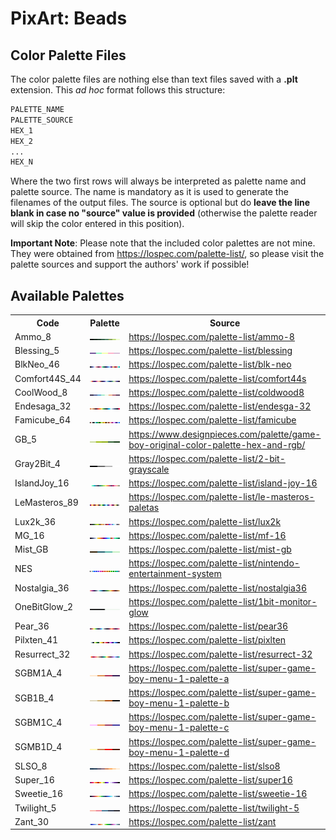 # PixArt: Beads

## Color Palette Files

The color palette files are nothing else than text files saved with a **.plt** extension. This *ad hoc* format follows this structure:

```bash
PALETTE_NAME
PALETTE_SOURCE
HEX_1
HEX_2
...
HEX_N
```

Where the two first rows will always be interpreted as palette name and palette source. The name is mandatory as it is used to generate the filenames of the output files. The source is optional but do **leave the line blank in case no "source" value is provided** (otherwise the palette reader will skip the color entered in this position).

**Important Note**: Please note that the included color palettes are not mine. They were obtained from https://lospec.com/palette-list/, so please visit the palette sources and support the authors' work if possible!

## Available Palettes

<table>
    <tr><th>Code</th><th>Palette</th><th>Source</th></tr>
    <!--Table Begins-->
    <tr><td>Ammo_8</td><td><img src='./Ammo_8.png'></td><td><a href=https://lospec.com/palette-list/ammo-8>https://lospec.com/palette-list/ammo-8</a></td></tr>
    <tr><td>Blessing_5</td><td><img src='./Blessing_5.png'></td><td><a href=https://lospec.com/palette-list/blessing>https://lospec.com/palette-list/blessing</a></td></tr>
    <tr><td>BlkNeo_46</td><td><img src='./BlkNeo_46.png'></td><td><a href=https://lospec.com/palette-list/blk-neo>https://lospec.com/palette-list/blk-neo</a></td></tr>
    <tr><td>Comfort44S_44</td><td><img src='./Comfort44S_44.png'></td><td><a href=https://lospec.com/palette-list/comfort44s>https://lospec.com/palette-list/comfort44s</a></td></tr>
    <tr><td>CoolWood_8</td><td><img src='./CoolWood_8.png'></td><td><a href=https://lospec.com/palette-list/coldwood8>https://lospec.com/palette-list/coldwood8</a></td></tr>
    <tr><td>Endesaga_32</td><td><img src='./Endesaga_32.png'></td><td><a href=https://lospec.com/palette-list/endesga-32>https://lospec.com/palette-list/endesga-32</a></td></tr>
    <tr><td>Famicube_64</td><td><img src='./Famicube_64.png'></td><td><a href=https://lospec.com/palette-list/famicube>https://lospec.com/palette-list/famicube</a></td></tr>
    <tr><td>GB_5</td><td><img src='./GB_5.png'></td><td><a href=https://www.designpieces.com/palette/game-boy-original-color-palette-hex-and-rgb/>https://www.designpieces.com/palette/game-boy-original-color-palette-hex-and-rgb/</a></td></tr>
    <tr><td>Gray2Bit_4</td><td><img src='./Gray2Bit_4.png'></td><td><a href=https://lospec.com/palette-list/2-bit-grayscale>https://lospec.com/palette-list/2-bit-grayscale</a></td></tr>
    <tr><td>IslandJoy_16</td><td><img src='./IslandJoy_16.png'></td><td><a href=https://lospec.com/palette-list/island-joy-16>https://lospec.com/palette-list/island-joy-16</a></td></tr>
    <tr><td>LeMasteros_89</td><td><img src='./LeMasteros_89.png'></td><td><a href=https://lospec.com/palette-list/le-masteros-paletas>https://lospec.com/palette-list/le-masteros-paletas</a></td></tr>
    <tr><td>Lux2k_36</td><td><img src='./Lux2k_36.png'></td><td><a href=https://lospec.com/palette-list/lux2k>https://lospec.com/palette-list/lux2k</a></td></tr>
    <tr><td>MG_16</td><td><img src='./MF_16.png'></td><td><a href=https://lospec.com/palette-list/mf-16>https://lospec.com/palette-list/mf-16</a></td></tr>
    <tr><td>Mist_GB</td><td><img src='./Mist_GB.png'></td><td><a href=https://lospec.com/palette-list/mist-gb>https://lospec.com/palette-list/mist-gb</a></td></tr>
    <tr><td>NES</td><td><img src='./NES.png'></td><td><a href=https://lospec.com/palette-list/nintendo-entertainment-system>https://lospec.com/palette-list/nintendo-entertainment-system</a></td></tr>
    <tr><td>Nostalgia_36</td><td><img src='./Nostalgia_36.png'></td><td><a href=https://lospec.com/palette-list/nostalgia36>https://lospec.com/palette-list/nostalgia36</a></td></tr>
    <tr><td>OneBitGlow_2</td><td><img src='./OneBitGlow_2.png'></td><td><a href=https://lospec.com/palette-list/1bit-monitor-glow>https://lospec.com/palette-list/1bit-monitor-glow</a></td></tr>
    <tr><td>Pear_36</td><td><img src='./Pear_36.png'></td><td><a href=https://lospec.com/palette-list/pear36>https://lospec.com/palette-list/pear36</a></td></tr>
    <tr><td>Pilxten_41</td><td><img src='./Pilxten_41.png'></td><td><a href=https://lospec.com/palette-list/pixlten>https://lospec.com/palette-list/pixlten</a></td></tr>
    <tr><td>Resurrect_32</td><td><img src='./Resurrect_32.png'></td><td><a href=https://lospec.com/palette-list/resurrect-32>https://lospec.com/palette-list/resurrect-32</a></td></tr>
    <tr><td>SGBM1A_4</td><td><img src='./SGBM1A_4.png'></td><td><a href=https://lospec.com/palette-list/super-game-boy-menu-1-palette-a>https://lospec.com/palette-list/super-game-boy-menu-1-palette-a</a></td></tr>
    <tr><td>SGB1B_4</td><td><img src='./SGBM1B_4.png'></td><td><a href=https://lospec.com/palette-list/super-game-boy-menu-1-palette-b>https://lospec.com/palette-list/super-game-boy-menu-1-palette-b</a></td></tr>
    <tr><td>SGBM1C_4</td><td><img src='./SGBM1C_4.png'></td><td><a href=https://lospec.com/palette-list/super-game-boy-menu-1-palette-c>https://lospec.com/palette-list/super-game-boy-menu-1-palette-c</a></td></tr>
    <tr><td>SGMB1D_4</td><td><img src='./SGMB1D_4.png'></td><td><a href=https://lospec.com/palette-list/super-game-boy-menu-1-palette-d>https://lospec.com/palette-list/super-game-boy-menu-1-palette-d</a></td></tr>
    <tr><td>SLSO_8</td><td><img src='./SLSO_8.png'></td><td><a href=https://lospec.com/palette-list/slso8>https://lospec.com/palette-list/slso8</a></td></tr>
    <tr><td>Super_16</td><td><img src='./Super_16.png'></td><td><a href=https://lospec.com/palette-list/super16>https://lospec.com/palette-list/super16</a></td></tr>
    <tr><td>Sweetie_16</td><td><img src='./Sweetie_16.png'></td><td><a href=https://lospec.com/palette-list/sweetie-16>https://lospec.com/palette-list/sweetie-16</a></td></tr>
    <tr><td>Twilight_5</td><td><img src='./Twilight_5.png'></td><td><a href=https://lospec.com/palette-list/twilight-5>https://lospec.com/palette-list/twilight-5</a></td></tr>
    <tr><td>Zant_30</td><td><img src='./Zant_30.png'></td><td><a href=https://lospec.com/palette-list/zant>https://lospec.com/palette-list/zant</a></td></tr>
</table> 